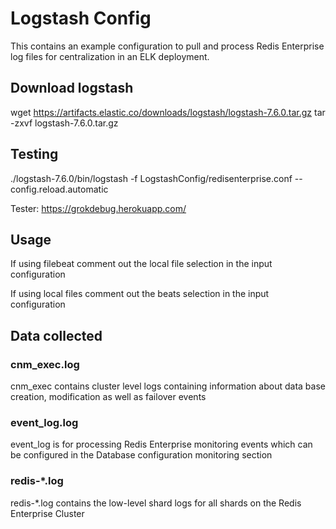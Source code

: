 # Logstash Config

This contains an example configuration to pull and process Redis Enterprise log files for centralization in an ELK deployment.

## Download logstash

wget https://artifacts.elastic.co/downloads/logstash/logstash-7.6.0.tar.gz
tar -zxvf logstash-7.6.0.tar.gz


## Testing
./logstash-7.6.0/bin/logstash  -f LogstashConfig/redisenterprise.conf --config.reload.automatic


Tester: https://grokdebug.herokuapp.com/


## Usage

If using filebeat comment out the local file selection in the input configuration

If using local files comment out the beats selection in the input configuration

## Data collected

### cnm_exec.log

cnm_exec contains cluster level logs containing information about data base creation, modification as well as failover events

### event_log.log

event_log is for processing Redis Enterprise monitoring events which can be configured in the Database configuration monitoring section

### redis-*.log

redis-*.log contains the low-level shard logs for all shards on the Redis Enterprise Cluster
